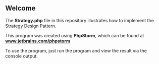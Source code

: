 ## Welcome

The **Strategy.php** file in this repository illustrates how to implement the Strategy Design Pattern.

This program was created using **PhpStorm**, which can be found at **www.jetbrains.com/phpstorm**

To use the program, just run the program and view the result via the console output.